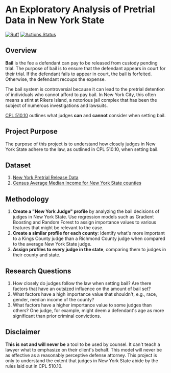 # An Exploratory Analysis of Pretrial Data in New York State

[![Ruff](https://img.shields.io/endpoint?url=https://raw.githubusercontent.com/astral-sh/ruff/main/assets/badge/v2.json)](https://github.com/astral-sh/ruff)
[![Actions Status](https://github.com/stuartleach/lawvision_data_analysis/workflows/Ruff-Lint/badge.svg)](https://github.com/stuartleach/lawvision_data_analysis/actions) 

## Overview

**Bail** is the fee a defendant can pay to be released from custody pending trial. The purpose of bail is to ensure that the defendant appears in court for their trial. If the defendant fails to appear in court, the bail is forfeited. Otherwise, the defendant recoups the expense.

The bail system is controversial because it can lead to the pretrial detention of individuals who cannot afford to pay bail. In New York City, this often means a stint at Rikers Island, a notorious jail complex that has been the subject of numerous investigations and lawsuits. 

[CPL 510.10](https://www.nysenate.gov/legislation/laws/CPL/510.10) outlines what judges **can** and **cannot** consider when setting bail.

## Project Purpose

The purpose of this project is to understand how closely judges in New York State adhere to the law, as outlined in CPL 510.10, when setting bail.

## Dataset

1. [New York Pretrial Release Data](https://ww2.nycourts.gov/pretrial-release-data-33136)
2. [Census Average Median Income for New York State counties](https://data.census.gov/profile/New_York_County,_New_York?g=050XX00US36061)

## Methodology

1. **Create a "New York Judge" profile** by analyzing the bail decisions of judges in New York State. Use regression models such as Gradient Boosting and Random Forest to assign importance values to various features that might be relevant to the case.
2. **Create a similar profile for each county**: Identify what's more important to a Kings County judge than a Richmond County judge when compared to the average New York State judge.
3. **Assign profiles to every judge in the state**, comparing them to judges in their county and state.

## Research Questions

1. How closely do judges follow the law when setting bail? Are there factors that have an outsized influence on the amount of bail set?
2. What factors have a high importance value that shouldn't, e.g., race, gender, median income of the county?
3. What factors have a higher importance value to some judges than others? One judge, for example, might deem a defendant's age as more significant than prior criminal convictions.

## Disclaimer

**This is not and will never be** a tool to be used by counsel. It can't teach a lawyer what to emphasize on their client's behalf. This model will never be as effective as a reasonably perceptive defense attorney. This project is only to understand the extent that judges in New York State abide by the rules laid out in CPL 510.10.
